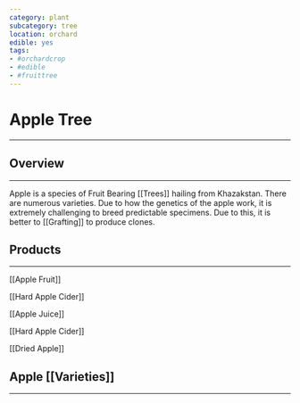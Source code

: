```yaml
---
category: plant
subcategory: tree
location: orchard
edible: yes
tags: 
- #orchardcrop 
- #edible 
- #fruittree 
---
```



# Apple Tree
---

## Overview
---
Apple is a species of Fruit Bearing [[Trees]] hailing from Khazakstan. There are numerous varieties. Due to how the genetics of the apple work, it is extremely challenging to breed predictable specimens. Due to this, it is better to [[Grafting]] to produce clones.

## Products
---

[[Apple Fruit]]

[[Hard Apple Cider]]

[[Apple Juice]]

[[Hard Apple Cider]]

[[Dried Apple]]

## Apple [[Varieties]]
---
